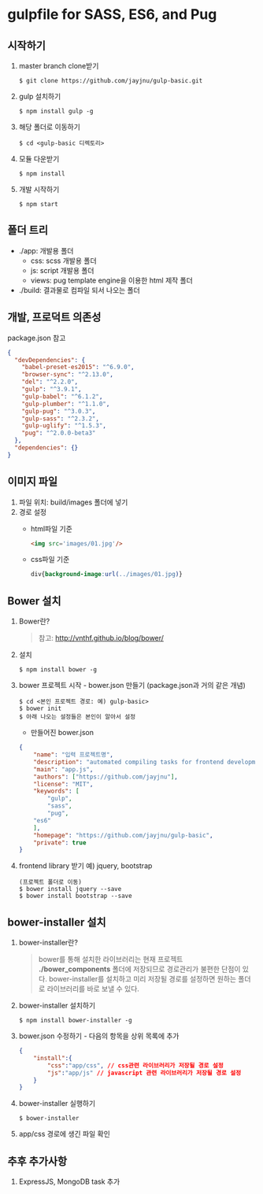 # gulpfile for SASS, ES6, and Pug

## 시작하기
1. master branch clone받기
	```CLI
	$ git clone https://github.com/jayjnu/gulp-basic.git
	```

1. gulp 설치하기
	```CLI
	$ npm install gulp -g
	```

1. 해당 폴더로 이동하기
	```CLI
	$ cd <gulp-basic 디렉토리>
	```

1. 모듈 다운받기
	```CLI
	$ npm install
	```

1. 개발 시작하기
	```CLI
	$ npm start
	```


## 폴더 트리

- ./app: 개발용 폴더
  - css: scss 개발용 폴더
  - js: script 개발용 폴더
  - views: pug template engine을 이용한 html 제작 폴더
- ./build: 결과물로 컴파일 되서 나오는 폴더


## 개발, 프로덕트 의존성
package.json 참고

```json
{
  "devDependencies": {
    "babel-preset-es2015": "^6.9.0",
    "browser-sync": "^2.13.0",
    "del": "^2.2.0",
    "gulp": "^3.9.1",
    "gulp-babel": "^6.1.2",
    "gulp-plumber": "^1.1.0",
    "gulp-pug": "^3.0.3",
    "gulp-sass": "^2.3.2",
    "gulp-uglify": "^1.5.3",
    "pug": "^2.0.0-beta3"
  },
  "dependencies": {}
}
```

## 이미지 파일
1. 파일 위치: build/images 폴더에 넣기
1. 경로 설정
	- html파일 기준
		```html
		<img src='images/01.jpg'/>
		```

	- css파일 기준
		```css
		div{background-image:url(../images/01.jpg)}
		```



## Bower 설치
1. Bower란?

	> 참고: http://vnthf.github.io/blog/bower/

1. 설치

	```CLI
	$ npm install bower -g
	```

1. bower 프로젝트 시작 - bower.json 만들기 (package.json과 거의 같은 개념)

	```CLI
	$ cd <본인 프로젝트 경로: 예) gulp-basic>
	$ bower init
	$ 아래 나오는 설정들은 본인이 알아서 설정
	```

	- 만들어진 bower.json

	```json
	{
		"name": "입력 프로젝트명",
		"description": "automated compiling tasks for frontend development",
		"main": "app.js",
		"authors": ["https://github.com/jayjnu"],
		"license": "MIT",
		"keywords": [
			"gulp",
			"sass",
			"pug",
		"es6"
		],
		"homepage": "https://github.com/jayjnu/gulp-basic",
		"private": true
	}
	```

1. frontend library 받기 예) jquery, bootstrap

	```CLI
	(프로젝트 폴더로 이동)
	$ bower install jquery --save
	$ bower install bootstrap --save
	```

## bower-installer 설치
1. bower-installer란?

	> bower를 통해 설치한 라이브러리는 현재 프로젝트 **./bower_components** 폴더에 저장되므로 경로관리가 불편한 단점이 있다.
	> bower-installer를 설치하고 미리 저장될 경로를 설정하면 원하는 폴더로 라이브러리를 바로 보낼 수 있다.

1. bower-installer 설치하기

	```CLI
	$ npm install bower-installer -g
	```

1. bower.json 수정하기 - 다음의 항목을 상위 목록에 추가

	```json
	{
		"install":{
			"css":"app/css", // css관련 라이브러리가 저장될 경로 설정
			"js":"app/js" // javascript 관련 라이브러리가 저장될 경로 설정
		}
	}
	```

1. bower-installer 실행하기

	```CLI
	$ bower-installer
	```

1. app/css 경로에 생긴 파일 확인

## 추후 추가사항
1. ExpressJS, MongoDB task 추가